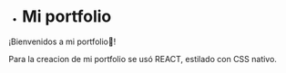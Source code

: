 * # Mi portfolio

¡Bienvenidos a mi portfolio👋!

Para la creacion de mi portfolio se usó REACT, estilado con CSS nativo.